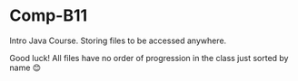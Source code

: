 # Comp-B11
Intro Java Course. Storing files to be accessed anywhere.

Good luck! All files have no order of progression in the class just sorted by name 😊
